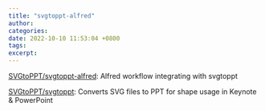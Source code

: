 ```yaml
---
title: "svgtoppt-alfred"
author: 
categories: 
date: 2022-10-10 11:53:04 +0800
tags: 
excerpt: 
---
```





[SVGtoPPT/svgtoppt-alfred](https://github.com/SVGtoPPT/svgtoppt-alfred): Alfred workflow integrating with svgtoppt


[SVGtoPPT/svgtoppt](https://github.com/SVGtoPPT/svgtoppt): Converts SVG files to PPT for shape usage in Keynote & PowerPoint




















